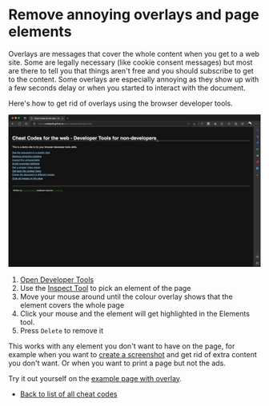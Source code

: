 # Remove annoying overlays and page elements

Overlays are messages that cover the whole content when you get to a web site. Some are legally necessary (like cookie consent messages) but most are there to tell you that things aren't free and you should subscribe to get to the content. Some overlays are especially annoying as they show up with a few seconds delay or when you started to interact with the document.

Here's how to get rid of overlays using the browser developer tools.

![Screencast showing how to remove the overlay](screencasts/overlays.gif)

1. [Open Developer Tools](https://docs.microsoft.com/microsoft-edge/devtools-guide-chromium/overview#open-devtools)
1. Use the [Inspect Tool](https://docs.microsoft.com/microsoft-edge/devtools-guide-chromium/css/inspect) to pick an element of the page
1. Move your mouse around until the colour overlay shows that the element covers the whole page
1. Click your mouse and the element will get highlighted in the Elements tool.
1. Press `Delete` to remove it

This works with any element you don't want to have on the page, for example when you want to [create a screenshot](screenshots.md) and get rid of extra content you don't want. Or when you want to print a page but not the ads. 

Try it out yourself on the [example page with overlay](https://codepo8.github.io/web-cheatcodes/overlay.html).

* [Back to list of all cheat codes](README.md)